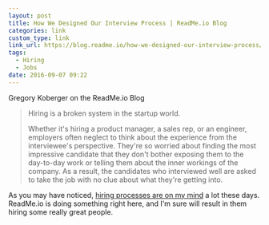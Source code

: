 ```yaml
---
layout: post
title: How We Designed Our Interview Process | ReadMe.io Blog
categories: link
custom_type: link
link_url: https://blog.readme.io/how-we-designed-our-interview-process/
tags:
  - Hiring
  - Jobs
date: 2016-09-07 09:22
---
```


Gregory Koberger on the ReadMe.io Blog

> Hiring is a broken system in the startup world.
>
> Whether it's hiring a product manager, a sales rep, or an engineer, employers often neglect to think about the experience from the interviewee's perspective. They're so worried about finding the most impressive candidate that they don't bother exposing them to the day-to-day work or telling them about the inner workings of the company. As a result, the candidates who interviewed well are asked to take the job with no clue about what they're getting into.

As you may have noticed, [hiring processes are on my mind](/2016/08/on-design-tests/) a lot these days. ReadMe.io is doing something right here, and I'm sure will result in them hiring some really great people.